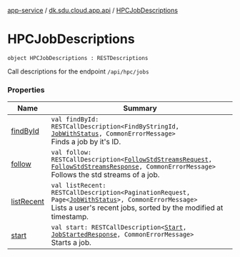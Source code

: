 [app-service](../../index.md) / [dk.sdu.cloud.app.api](../index.md) / [HPCJobDescriptions](./index.md)

# HPCJobDescriptions

`object HPCJobDescriptions : RESTDescriptions`

Call descriptions for the endpoint `/api/hpc/jobs`

### Properties

| Name | Summary |
|---|---|
| [findById](find-by-id.md) | `val findById: RESTCallDescription<FindByStringId, `[`JobWithStatus`](../-job-with-status/index.md)`, CommonErrorMessage>`<br>Finds a job by it's ID. |
| [follow](follow.md) | `val follow: RESTCallDescription<`[`FollowStdStreamsRequest`](../-follow-std-streams-request/index.md)`, `[`FollowStdStreamsResponse`](../-follow-std-streams-response/index.md)`, CommonErrorMessage>`<br>Follows the std streams of a job. |
| [listRecent](list-recent.md) | `val listRecent: RESTCallDescription<PaginationRequest, Page<`[`JobWithStatus`](../-job-with-status/index.md)`>, CommonErrorMessage>`<br>Lists a user's recent jobs, sorted by the modified at timestamp. |
| [start](start.md) | `val start: RESTCallDescription<`[`Start`](../-app-request/-start/index.md)`, `[`JobStartedResponse`](../-job-started-response/index.md)`, CommonErrorMessage>`<br>Starts a job. |
